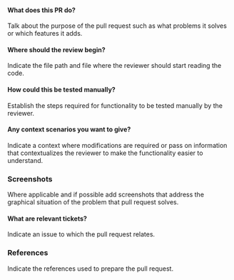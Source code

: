 #### What does this PR do?
Talk about the purpose of the pull request such as what problems it solves or which features it adds.

#### Where should the review begin?
Indicate the file path and file where the reviewer should start reading the code.

#### How could this be tested manually?
Establish the steps required for functionality to be tested manually by the reviewer.

#### Any context scenarios you want to give?
Indicate a context where modifications are required or pass on information that contextualizes
the reviewer to make the functionality easier to understand.

### Screenshots
Where applicable and if possible add screenshots that address the graphical situation of the problem that pull request solves.

#### What are relevant tickets?
Indicate an issue to which the pull request relates.

### References
Indicate the references used to prepare the pull request.